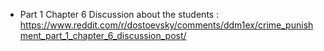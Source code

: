- Part 1 Chapter 6 Discussion about the students : https://www.reddit.com/r/dostoevsky/comments/ddm1ex/crime_punishment_part_1_chapter_6_discussion_post/